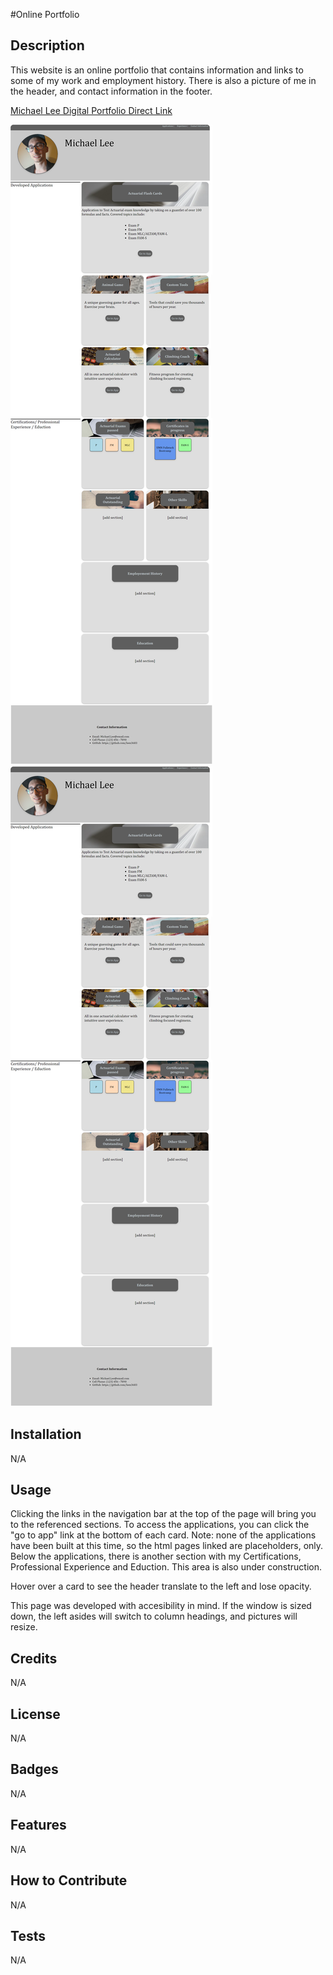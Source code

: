 #Online Portfolio

## Description

This website is an online portfolio that contains information and links to some of my work and employment history. There is also a picture of me in the header, and contact information in the footer.

[Michael Lee Digital Portfolio Direct Link](leex3683.github.io/Michael_Lee_Portfolio/)

![Michael Lee Digital Portfolio | Screenshot](PortfolioScreenshot.png)
![Alt text](PortfolioScreenshot.png)
## Installation

N/A

## Usage

Clicking the links in the navigation bar at the top of the page will bring you to the referenced sections.  To access the applications, you can click the "go to app" link at the bottom of each card. Note: none of the applications have been built at this time, so the html pages linked are placeholders, only.  Below the applications, there is another section with my Certifications, Professional Experience and Eduction. This area is also under construction.

Hover over a card to see the header translate to the left and lose opacity.

This page was developed with accesibility in mind. If the window is sized down, the left asides will switch to column headings, and pictures will resize.

## Credits

N/A

## License

N/A

## Badges

N/A

## Features

N/A

## How to Contribute

N/A

## Tests

N/A